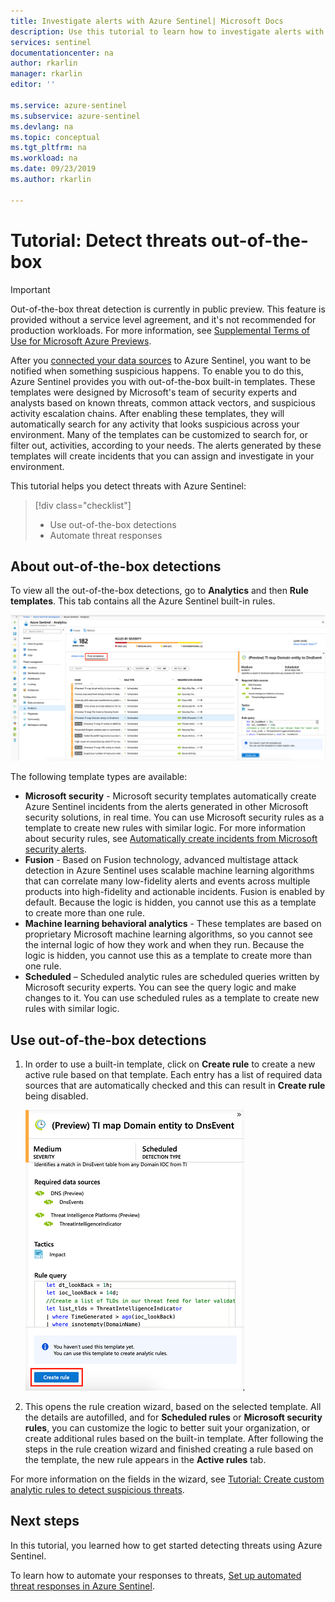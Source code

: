 ```yaml
---
title: Investigate alerts with Azure Sentinel| Microsoft Docs
description: Use this tutorial to learn how to investigate alerts with Azure Sentinel.
services: sentinel
documentationcenter: na
author: rkarlin
manager: rkarlin
editor: ''

ms.service: azure-sentinel
ms.subservice: azure-sentinel
ms.devlang: na
ms.topic: conceptual
ms.tgt_pltfrm: na
ms.workload: na
ms.date: 09/23/2019
ms.author: rkarlin

---
```

# Tutorial: Detect threats out-of-the-box


> [!IMPORTANT]
> Out-of-the-box threat detection is currently in public preview.
> This feature is provided without a service level agreement, and it's not recommended for production workloads.
> For more information, see [Supplemental Terms of Use for Microsoft Azure Previews](https://azure.microsoft.com/support/legal/preview-supplemental-terms/).

After you [connected your data sources](quickstart-onboard.md) to Azure Sentinel, you want to be notified when something suspicious happens. To enable you to do this, Azure Sentinel provides you with out-of-the-box built-in templates. These templates were designed by Microsoft's team of security experts and analysts based on known threats, common attack vectors, and suspicious activity escalation chains. After enabling these templates, they will automatically search for any activity that looks suspicious across your environment. Many of the templates can be customized to search for, or filter out, activities, according to your needs. The alerts generated by these templates will create incidents that you can assign and investigate in your environment.

This tutorial helps you detect threats with Azure Sentinel:

> [!div class="checklist"]
> * Use out-of-the-box detections
> * Automate threat responses

## About out-of-the-box detections

To view all the out-of-the-box detections, go to **Analytics** and then **Rule templates**. This tab contains all the Azure Sentinel built-in rules.

   ![Use built-in detections to find threats with Azure Sentinel](media/tutorial-detect-built-in/view-oob-detections.png)

The following template types are available:

- **Microsoft security** - Microsoft security templates automatically create Azure Sentinel incidents from the alerts generated in other Microsoft security solutions, in real time. You can use Microsoft security rules as a template to create new rules with similar logic. For more information about security rules, see [Automatically create incidents from Microsoft security alerts](create-incidents-from-alerts.md).
- **Fusion** - Based on Fusion technology, advanced multistage attack detection in Azure Sentinel uses scalable machine learning algorithms that can correlate many low-fidelity alerts and events across multiple products into high-fidelity and actionable incidents. Fusion is enabled by default. Because the logic is hidden, you cannot use this as a template to create more than one rule.
- **Machine learning behavioral analytics** - These templates are based on proprietary Microsoft machine learning algorithms, so you cannot see the internal logic of how they work and when they run. Because the logic is hidden, you cannot use this as a template to create more than one rule.
-   **Scheduled** – Scheduled analytic rules are scheduled queries written by Microsoft security experts. You can see the query logic and make changes to it. You can use scheduled rules as a template to create new rules with similar logic.

## Use out-of-the-box detections

1. In order to use a built-in template, click on **Create rule** to create a new active rule based on that template. Each entry has a list of required data sources that are automatically checked and this can result in **Create rule** being disabled.
  
   ![Use built-in detections to find threats with Azure Sentinel](media/tutorial-detect-built-in/use-built-in-template.png)
 
1. This opens the rule creation wizard, based on the selected template. All the details are autofilled, and for **Scheduled rules** or **Microsoft security rules**, you can customize the logic to better suit your organization, or create additional rules based on the built-in template. After following the steps in the rule creation wizard and finished creating a rule based on the template, the new rule appears in the **Active rules** tab.

For more information on the fields in the wizard, see [Tutorial: Create custom analytic rules to detect suspicious threats](tutorial-detect-threats-custom.md).



## Next steps
In this tutorial, you learned how to get started detecting threats using Azure Sentinel. 

To learn how to automate your responses to threats, [Set up automated threat responses in Azure Sentinel](tutorial-respond-threats-playbook.md).

